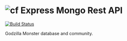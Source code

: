 # ![cf](http://i.imgur.com/7v5ASc8.png) Express Mongo Rest API

[![Build Status](https://travis-ci.org/DonChatelain/express-mongo-rest-api.svg?branch=master)](https://travis-ci.org/DonChatelain/express-mongo-rest-api)

Godzilla Monster database and community.
